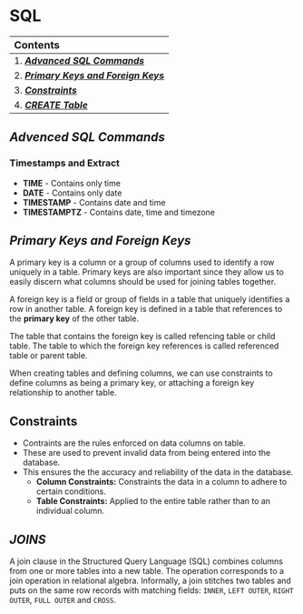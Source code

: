 # SQL

| <font size="4px">**Contents**</font>            |
| :---------------------------------------------- |
| 1. [***Advanced SQL Commands***](#commands)     |
| 2. [***Primary Keys and Foreign Keys***](#keys) |
| 3. [***Constraints***](#constraints)            |
| 4. [***CREATE Table***](#createTable)           |

## <a id="commands">***Advenced SQL Commands***</a>

### **Timestamps and Extract**

- **TIME** - Contains only time
- **DATE** - Contains only date
- **TIMESTAMP** - Contains date and time
- **TIMESTAMPTZ** - Contains date, time and timezone

## <a id="keys">***Primary Keys and Foreign Keys***</a>

A primary key is a column or a group of columns used to identify a row uniquely in a table. Primary keys are also important since they allow us to easily discern what columns should be used for joining tables together.

A foreign key is a field or group of fields in a table that uniquely identifies a row in another table. A foreign key is defined in a table that references to the **primary key** of the other table.

The table that contains the foreign key is called refencing table or child table. The table to which the foreign key references is called referenced table or parent table.

When creating tables and defining columns, we can use constraints to define columns as being a primary key, or attaching a foreign key relationship to another table.

## <a id="constraints">**Constraints**</a>

- Contraints are the rules enforced on data columns on table.
- These are used to prevent invalid data from being entered into the database.
- This ensures the the accuracy and reliability of the data in the database.
  - **Column Constraints:** Constraints the data in a column to adhere to certain conditions.
  - **Table Constraints:** Applied to the entire table rather than to an individual column.

## <a id="joins">***JOINS***</a>

A join clause in the Structured Query Language (SQL) combines columns from one or more tables into a new table. The operation corresponds to a join operation in relational algebra. Informally, a join stitches two tables and puts on the same row records with matching fields: `INNER`, `LEFT OUTER`, `RIGHT OUTER`, `FULL OUTER` and `CROSS`.

